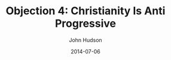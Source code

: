 ---
layout: post
passage: 1 Corinthians 1:18-31
title:  "Objection 4: Christianity Is Anti Progressive"
author:  John Hudson
date:  2014-07-06
categories: Objections
---